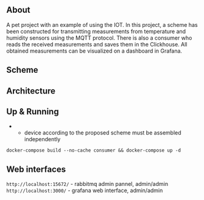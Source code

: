 ## About

A pet project with an example of using the IOT. In this project, a scheme has been constructed for transmitting measurements from temperature and humidity sensors using the MQTT protocol. There is also a consumer who reads the received measurements and saves them in the Clickhouse. All obtained measurements can be visualized on a dashboard in Grafana.

## Scheme

## Architecture

## Up & Running

* - device according to the proposed scheme must be assembled independently

`docker-compose build --no-cache consumer && docker-compose up -d`

## Web interfaces
`http://localhost:15672/` - rabbitmq admin pannel, admin/admin
`http://localhost:3000/`  - grafana web interface, admin/admin